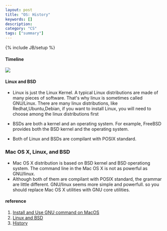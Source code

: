 ```yaml
---
layout: post
title: "OS: History"
keywords: []
description: 
category: "CS"
tags: ["summary"]
---
```

{% include JB/setup %}

#### Timeline
<img src="{{IMAGE_PATH}}/os/os-general-timeline.png" />

#### Linux and BSD

+ Linux is just the Linux Kernel. A typical Linux distributions are made of many pieces of software.
That's why linux is sometimes called GNU/Linux. There are many linux distributions, like Redhat,Ubuntu,Debian,
if you want to install Linux, you will need to choose among the linux distributions first

+ BSDs are both a kernel and an operating system. For example, FreeBSD provides both the BSD kernel and the operating system. 
+ Both of Linux and BSDs are compilant with POSIX standard.

### Mac OS X, Linux, and BSD

+ Mac OS X distribution is based on BSD kernel and BSD operationg system. The command line in the Mac OS X is not as powerful as GNU/linux.
+ Although both of them are compilant with POSIX standard, the grammar are little different. GNU/linux seems more simple and powerfull. so
you should replace Mac OS X utilities with GNU core utilities.



#### reference
1. [Install and Use GNU command on MacOS](https://www.topbug.net/blog/2013/04/14/install-and-use-gnu-command-line-tools-in-mac-os-x/)
2. [Linux and BSD](https://www.howtogeek.com/190773/htg-explains-whats-the-difference-between-linux-and-bsd/)
3. [History](https://www.howtogeek.com/182649/htg-explains-what-is-unix/)


